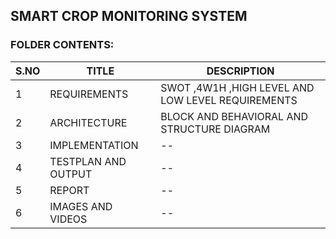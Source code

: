 ## SMART CROP MONITORING SYSTEM 

### FOLDER CONTENTS:
| S.NO |TITLE|DESCRIPTION
|--|--|--|
|1|REQUIREMENTS|SWOT ,4W1H ,HIGH LEVEL AND LOW LEVEL REQUIREMENTS|
|2|ARCHITECTURE|BLOCK AND BEHAVIORAL AND STRUCTURE DIAGRAM|
|3|IMPLEMENTATION| -- |
|4|TESTPLAN AND OUTPUT| -- |
|5|REPORT| -- |
|6|IMAGES AND VIDEOS| -- |
